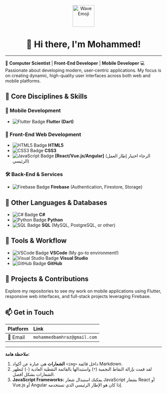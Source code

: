 <div align="center">
  <img src="https://emojis.slackmojis.com/emojis/images/1531849430/4246/blob-wave.gif?1531849430" alt="Wave Emoji" width="70"/>
  <h1>👋 Hi there, I'm Mohammed!</h1>
</div>

---

🚀 **Computer Scientist** | **Front-End Developer** | **Mobile Developer** 💻 Passionate about developing modern, user-centric applications. My focus is on creating dynamic, high-quality user interfaces across both web and mobile platforms.

## 🔹 Core Disciplines & Skills

### 📱 Mobile Development


* <img src="https://img.shields.io/badge/Flutter-02569B?style=for-the-badge&logo=flutter&logoColor=white" alt="Flutter Badge"/> **Flutter (Dart)**

### 🎨 Front-End Web Development


* <img src="https://img.shields.io/badge/HTML5-E34F26?style=for-the-badge&logo=html5&logoColor=white" alt="HTML5 Badge"/> **HTML5**
* <img src="https://img.shields.io/badge/CSS3-1572B6?style=for-the-badge&logo=css3&logoColor=white" alt="CSS3 Badge"/> **CSS3**
* <img src="https://img.shields.io/badge/JavaScript-F7DF1E?style=for-the-badge&logo=javascript&logoColor=black" alt="JavaScript Badge"/> **[React/Vue.js/Angular]** (الرجاء اختيار إطار العمل الرئيسي)

### 🛠️ Back-End & Services


* <img src="https://img.shields.io/badge/Firebase-FFCA28?style=for-the-badge&logo=firebase&logoColor=black" alt="Firebase Badge"/> **Firebase** (Authentication, Firestore, Storage)

## 🔹 Other Languages & Databases


* <img src="https://img.shields.io/badge/C%23-239120?style=for-the-badge&logo=c-sharp&logoColor=white" alt="C# Badge"/> **C#**
* <img src="https://img.shields.io/badge/Python-3776AB?style=for-the-badge&logo=python&logoColor=white" alt="Python Badge"/> **Python**
* <img src="https://img.shields.io/badge/SQL-4479A1?style=for-the-badge&logo=sqlserver&logoColor=white" alt="SQL Badge"/> **SQL** (MySQL, PostgreSQL, or other)

## 🔹 Tools & Workflow


* <img src="https://img.shields.io/badge/VS%20Code-007ACC?style=for-the-badge&logo=visual-studio-code&logoColor=white" alt="VSCode Badge"/> **VSCode** (My go-to environment!)
* <img src="https://img.shields.io/badge/Visual%20Studio-5C2D91?style=for-the-badge&logo=visual-studio&logoColor=white" alt="Visual Studio Badge"/> **Visual Studio**
* <img src="https://img.shields.io/badge/GitHub-100000?style=for-the-badge&logo=github&logoColor=white" alt="GitHub Badge"/> **GitHub**

## 📌 Projects & Contributions

Explore my repositories to see my work on mobile applications using Flutter, responsive web interfaces, and full-stack projects leveraging Firebase.

## 📫 Get in Touch

| Platform | Link |
| :--- | :--- |
| 📧 Email | `mohammedbamhraz@gmail.com` |


---

**ملاحظة هامة:**

1.  **الشعارات** هي عبارة عن أكواد `<img>` داخل قائمة Markdown.
2.  لقد قمت بإزالة النقاط النجمية (`*`) واستبدالها بالقائمة النقطية العادية (`-`) لتظهر الشعارات بشكل أفضل.
3.  **JavaScript Frameworks:** يمكنك استبدال شعار JavaScript بشعار React أو Vue.js أو Angular إذا كان هو الإطار الرئيسي الذي تستخدمه.
